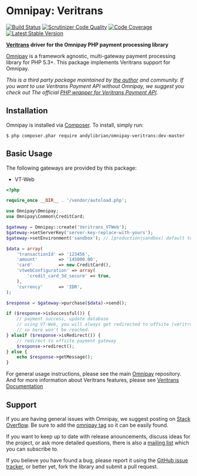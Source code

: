 # Omnipay: Veritrans

[![Build Status](https://travis-ci.org/andylibrian/omnipay-veritrans.svg)](https://travis-ci.org/andylibrian/omnipay-veritrans)
[![Scrutinizer Code Quality](https://scrutinizer-ci.com/g/andylibrian/omnipay-veritrans/badges/quality-score.png?b=master)](https://scrutinizer-ci.com/g/andylibrian/omnipay-veritrans/?branch=master)
[![Code Coverage](https://scrutinizer-ci.com/g/andylibrian/omnipay-veritrans/badges/coverage.png?b=master)](https://scrutinizer-ci.com/g/andylibrian/omnipay-veritrans/?branch=master)
[![Latest Stable Version](https://poser.pugx.org/andylibrian/omnipay-veritrans/v/stable.svg)](https://packagist.org/packages/andylibrian/omnipay-veritrans)

**[Veritrans](https://www.veritrans.co.id/) driver for the Omnipay PHP payment processing library**

[Omnipay](https://github.com/thephpleague/omnipay) is a framework agnostic, multi-gateway payment
processing library for PHP 5.3+. This package implements Veritrans support for Omnipay.

*This is a third party package maintained by [the author](https://github.com/andylibrian) and community.
If you want to use Veritrans Payment API without Omnipay, we suggest you check out The official [PHP wrapper for Veritrans Payment API](https://github.com/veritrans/veritrans-php).*

## Installation

Omnipay is installed via [Composer](http://getcomposer.org/). To install, simply run:

    $ php composer.phar require andylibrian/omnipay-veritrans:dev-master


## Basic Usage

The following gateways are provided by this package:

- VT-Web


```php
<?php

require_once __DIR__ . '/vendor/autoload.php';

use Omnipay\Omnipay;
use Omnipay\Common\CreditCard;

$gateway = Omnipay::create('Veritrans_VTWeb');
$gateway->setServerKey('server-key-replace-with-yours');
$gateway->setEnvironment('sandbox'); // [production|sandbox] default to production

$data = array(
    'transactionId' => '123456',
    'amount'        => '145000.00',
    'card'          => new CreditCard(),
    'vtwebConfiguration' => array(
        'credit_card_3d_secure' => true,
    ),  
    'currency'      => 'IDR',
);

$response = $gateway->purchase($data)->send();

if ($response->isSuccessful()) {
    // payment success, update database
    // using VT-Web, you will always get redirected to offsite (veritrans page)
    // so here won't be reached.
} elseif ($response->isRedirect()) {
    // redirect to offsite payment gateway
    $response->redirect();
} else {
    echo $response->getMessage();
}
```


For general usage instructions, please see the main [Omnipay](https://github.com/thephpleague/omnipay)
repository.
And for more information about Veritrans features, please see [Veritrans Documentation](http://docs.veritrans.co.id/welcome/welcome.html)

## Support

If you are having general issues with Omnipay, we suggest posting on
[Stack Overflow](http://stackoverflow.com/). Be sure to add the
[omnipay tag](http://stackoverflow.com/questions/tagged/omnipay) so it can be easily found.

If you want to keep up to date with release anouncements, discuss ideas for the project,
or ask more detailed questions, there is also a [mailing list](https://groups.google.com/forum/#!forum/omnipay) which
you can subscribe to.

If you believe you have found a bug, please report it using the [GitHub issue tracker](https://github.com/andylibrian/omnipay-veritrans/issues),
or better yet, fork the library and submit a pull request.


